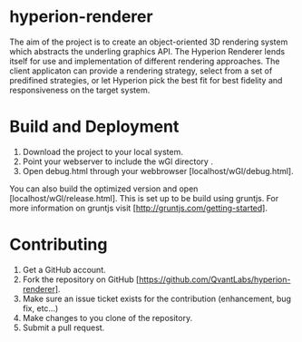 hyperion-renderer
=================
The aim of the project is to create an object-oriented 3D rendering system which abstracts the underling graphics API.  The Hyperion Renderer lends itself for use and implementation of different rendering approaches.  The client applicaton can provide a rendering strategy, select from a set of predifined strategies, or let Hyperion pick the best fit for best fidelity and responsiveness on the target system.

Build and Deployment
====================
1. Download the project to your local system.
2. Point your webserver to include the wGl directory .
3. Open debug.html through your webbrowser [localhost/wGl/debug.html]. 

You can also build the optimized version and open [localhost/wGl/release.html].  This is set up to be build using gruntjs.  For more information on gruntjs visit [http://gruntjs.com/getting-started].

Contributing
============
1. Get a GitHub account.
2. Fork the repository on GitHub [https://github.com/QvantLabs/hyperion-renderer].
3. Make sure an issue ticket exists for the contribution (enhancement, bug fix, etc...)
4. Make changes to you clone of the repository.
5. Submit a pull request.

